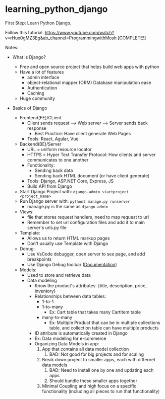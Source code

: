 # learning_python_django
First Step: Learn Python Django.

Follow this tutorial: https://www.youtube.com/watch?v=rHux0gMZ3Eg&ab_channel=ProgrammingwithMosh  [COMPLETE!]

Notes:
- What is Django? 
  - Free and open source project that helps build web apps with python 
  - Have a lot of features
    - admin interface
    - object-relational mapper (ORM) Database manipulation ease
    - Authentication
    - Caching
  - Huge community

- Basics of Django
  - Frontend(FE)/CLient
    - Client sends request --> Web server --> Server sends back response
      - Best Practice: Have client generate Web Pages
    - Tools: React, Agular, Vue
  - Backend(BE)/Server
    - URL = uniform resource locator
    - HTTPS = Hyper Text Transfer Protocol: How clients and server communicates to one another
    - Functionality:
      - Sending back data
      - Sending back HTML document (or have client generate)
    - Tools: Django, ASP.NET Core, Express, JS
    - Build API from Django
  - Start Django Project with: `django-admin startproject <project_name>`
  - Run Django server with: `python3 manage.py runserver`
    - manage.py is the same as `django-admin`
  - Views:
    - file that stores request handlers, need to map request to url
    - Remember to set url configuration files and add it to main server's urls.py file
  - Template: 
    - Allows us to return HTML markup pages 
    - Don't usually use Template with Django
  - Debug: 
    - Use VsCode debugger, open server to see page, and add breakpoints
    - Use Django Debug toolbar ([Documentation](https://django-debug-toolbar.readthedocs.io/en/latest/))
  - Models:
    - Used to store and retrieve data
    - Data modeling
      - Know the product's attributes: {title, description, price, inventory}
      - Relationships between data tables:
        - 1-to-1
        - 1-to-many
          - Ex: Cart table that takes many CartItem table
        - many-to-many
          - Ex: Multiple Product that can be in multiple collections table, and collection table can have multiple products
      - ID attribute is automatically created in Django
      - Ex: Data modeling for e-commerce 
      - Organizing Data Models in app:
        1. App that contains all data model collection
           1. BAD: Not good for big projects and for scaling
        2.  Break down project to smaller apps, each with differnet data models
            1.  BAD: Need to install one by one and updating each apps
            2.  Should bundle these smaller apps together
        3. Minimal Coupling and high focus on a specific functionality (including all pieces to run that functionality)